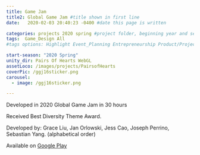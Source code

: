 ```yaml
---
title: Game Jam
title2: Global Game Jam #title shown in first line
date:   2020-02-03 20:40:23 -0400 #date this page is written

categories: projects 2020 spring #project folder, beginning year and season
tags:  Game_Design All
#tags options: Highlight Event_Planning Entrepreneurship Product/Project_Management Game_Design Marketing Negotiation  Web_Design

start-season: "2020 Spring"
unity_dir: Pairs Of Hearts WebGL
assetLoco: /images/projects/PairsofHearts
coverPic: /ggj16sticker.png
carousel:
  - image: /ggj16sticker.png

---
```

Developed in 2020 Global Game Jam in 30 hours

Received Best Diversity Theme Award.

Developed by: Grace Liu, Jan Orlowski, Jess Cao, Joseph Perrino, Sebastian Yang. (alphabetical order)

Available on [Google Play](https://play.google.com/store/apps/details?id=com.SebLab.PairsOfHearts)
